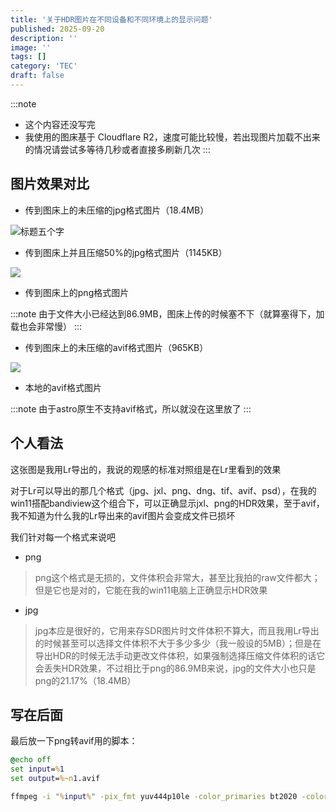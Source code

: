 ```yaml
---
title: '关于HDR图片在不同设备和不同环境上的显示问题'
published: 2025-09-20
description: ''
image: ''
tags: []
category: 'TEC'
draft: false
---
```


:::note
- 这个内容还没写完
- 我使用的图床基于 Cloudflare R2，速度可能比较慢，若出现图片加载不出来的情况请尝试多等待几秒或者直接多刷新几次
:::

## 图片效果对比



- 传到图床上的未压缩的jpg格式图片（18.4MB）

![标题五个字](https://img.rimrose.work/hdrtest-2025-09-22-01-jpg.jpg)

- 传到图床上并且压缩50%的jpg格式图片（1145KB）

![](https://img.rimrose.work/hdrtest-2025-09-22-01-jpg-compressed.jpg)



- 传到图床上的png格式图片

:::note
由于文件大小已经达到86.9MB，图床上传的时候塞不下（就算塞得下，加载也会非常慢）
:::

- 传到图床上的未压缩的avif格式图片（965KB）

![](https://img.rimrose.work/hdrtest-2025-09-22-01-avif.avif)

- 本地的avif格式图片

:::note
由于astro原生不支持avif格式，所以就没在这里放了
:::

## 个人看法

这张图是我用Lr导出的，我说的观感的标准对照组是在Lr里看到的效果

对于Lr可以导出的那几个格式（jpg、jxl、png、dng、tif、avif、psd），在我的win11搭配bandiview这个组合下，可以正确显示jxl、png的HDR效果，至于avif，我不知道为什么我的Lr导出来的avif图片会变成文件已损坏

我们针对每一个格式来说吧

- png

> png这个格式是无损的，文件体积会非常大，甚至比我拍的raw文件都大；但是它也是对的，它能在我的win11电脑上正确显示HDR效果

- jpg

> jpg本应是很好的，它用来存SDR图片时文件体积不算大，而且我用Lr导出的时候甚至可以选择文件体积不大于多少多少（我一般设的5MB）；但是在导出HDR的时候无法手动更改文件体积，如果强制选择压缩文件体积的话它会丢失HDR效果，不过相比于png的86.9MB来说，jpg的文件大小也只是png的21.17%（18.4MB）






## 写在后面

最后放一下png转avif用的脚本：

```bat filename={convert.bat}
@echo off
set input=%1
set output=%~n1.avif

ffmpeg -i "%input%" -pix_fmt yuv444p10le -color_primaries bt2020 -color_trc smpte2084 -colorspace bt2020nc -c:v libaom-av1 -cpu-used 4 -still-picture 1 -crf 18 -b:v 0 "%output%"
```
